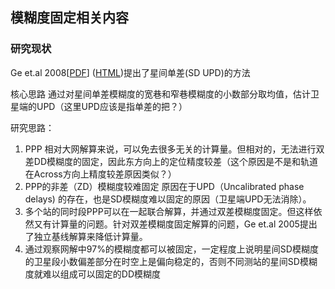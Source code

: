 ## 模糊度固定相关内容

### 研究现状

Ge et.al 2008[[PDF](D:\work\GNSS\实时滤波轨道\Ge2008_Article_ResolutionOfGPSCarrier-phaseAm.pdf)] ([HTML](https://readpaper.com/pdf-annotate/note?noteId=633555761535987712&pdfId=633555715819315200))提出了星间单差(SD UPD)的方法 

核心思路 通过对星间单差模糊度的宽巷和窄巷模糊度的小数部分取均值，估计卫星端的UPD（这里UPD应该是指单差的把？）

研究思路：

1. PPP 相对大网解算来说，可以免去很多无关的计算量。但相对的，无法进行双差DD模糊度的固定，因此东方向上的定位精度较差（这个原因是不是和轨道在Across方向上精度较差原因类似？）
2. PPP的非差（ZD）模糊度较难固定 原因在于UPD（Uncalibrated phase delays) 的存在，也是SD模糊度难以固定的原因（卫星端UPD无法消除）。
3. 多个站的同时段PPP可以在一起联合解算，并通过双差模糊度固定。但这样依然又有计算量的问题。针对双差模糊度固定解算的问题，Ge et.al 2005提出了独立基线解算来降低计算量。
4. 通过观察网解中97%的模糊度都可以被固定，一定程度上说明星间SD模糊度的卫星段小数偏差部分在时空上是偏向稳定的，否则不同测站的星间SD模糊度就难以组成可以固定的DD模糊度
